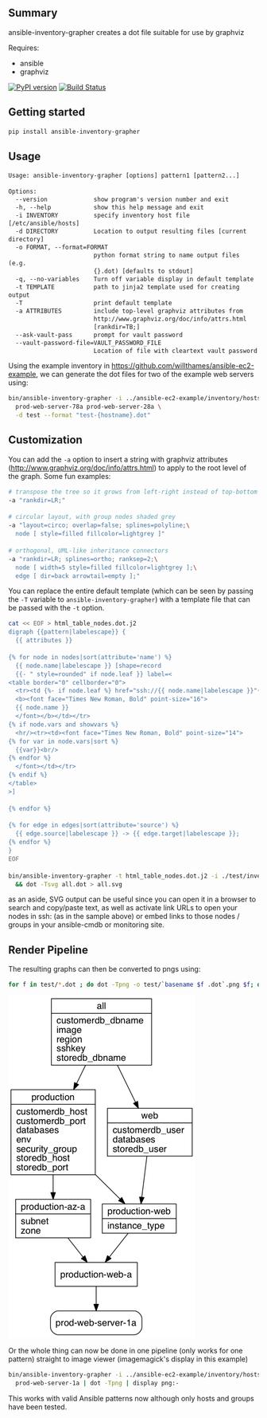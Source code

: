 ## Summary
ansible-inventory-grapher creates a dot file suitable for use by
graphviz

Requires:
* ansible
* graphviz

[![PyPI version](https://img.shields.io/pypi/v/ansible-inventory-grapher.svg)](https://pypi.python.org/pypi/ansible-inventory-grapher)
[![Build Status](https://travis-ci.org/willthames/ansible-inventory-grapher.svg?branch=master)](https://travis-ci.org/willthames/ansible-inventory-grapher)

## Getting started
```bash
pip install ansible-inventory-grapher
```

## Usage
```
Usage: ansible-inventory-grapher [options] pattern1 [pattern2...]

Options:
  --version             show program's version number and exit
  -h, --help            show this help message and exit
  -i INVENTORY          specify inventory host file [/etc/ansible/hosts]
  -d DIRECTORY          Location to output resulting files [current directory]
  -o FORMAT, --format=FORMAT
                        python format string to name output files (e.g.
                        {}.dot) [defaults to stdout]
  -q, --no-variables    Turn off variable display in default template
  -t TEMPLATE           path to jinja2 template used for creating output
  -T                    print default template
  -a ATTRIBUTES         include top-level graphviz attributes from
                        http://www.graphviz.org/doc/info/attrs.html
                        [rankdir=TB;]
  --ask-vault-pass      prompt for vault password
  --vault-password-file=VAULT_PASSWORD_FILE
                        Location of file with cleartext vault password
```

Using the example inventory in https://github.com/willthames/ansible-ec2-example,
we can generate the dot files for two of the example web servers using:
```bash
bin/ansible-inventory-grapher -i ../ansible-ec2-example/inventory/hosts \
  prod-web-server-78a prod-web-server-28a \
  -d test --format "test-{hostname}.dot"
```

## Customization

You can add the `-a` option to insert a string with graphviz attributes (http://www.graphviz.org/doc/info/attrs.html) to apply to the root level of the graph.  Some fun examples:

```bash
# transpose the tree so it grows from left-right instead of top-bottom
-a "rankdir=LR;"

# circular layout, with group nodes shaded grey
-a "layout=circo; overlap=false; splines=polyline;\
  node [ style=filled fillcolor=lightgrey ]"

# orthogonal, UML-like inheritance connectors
-a "rankdir=LR; splines=ortho; ranksep=2;\
  node [ width=5 style=filled fillcolor=lightgrey ];\
  edge [ dir=back arrowtail=empty ];"
```

You can replace the entire default template (which can be seen by passing the
`-T` variable to `ansible-inventory-grapher`) with a template file
that can be passed with the `-t` option.
```bash
cat << EOF > html_table_nodes.dot.j2
digraph {{pattern|labelescape}} {
  {{ attributes }}

{% for node in nodes|sort(attribute='name') %}
  {{ node.name|labelescape }} [shape=record
  {{- " style=rounded" if node.leaf }} label=<
<table border="0" cellborder="0">
  <tr><td {%- if node.leaf %} href="ssh://{{ node.name|labelescape }}"{% endif -%} >
  <b><font face="Times New Roman, Bold" point-size="16">
  {{ node.name }}
  </font></b></td></tr>
{% if node.vars and showvars %}
  <hr/><tr><td><font face="Times New Roman, Bold" point-size="14">
{% for var in node.vars|sort %}
  {{var}}<br/>
{% endfor %}
  </font></td></tr>
{% endif %}
</table>
>]

{% endfor %}

{% for edge in edges|sort(attribute='source') %}
  {{ edge.source|labelescape }} -> {{ edge.target|labelescape }};
{% endfor %}
}
EOF

bin/ansible-inventory-grapher -t html_table_nodes.dot.j2 -i ./test/inventory/hosts all > all.dot \
  && dot -Tsvg all.dot > all.svg
```

as an aside, SVG output can be useful since you can open it in a
browser to search and copy/paste text, as well as activate link URLs
to open your nodes in ssh: (as in the sample above) or embed links to
those nodes / groups in your ansible-cmdb or monitoring site.

## Render Pipeline

The resulting graphs can then be converted to pngs using:
```bash
for f in test/*.dot ; do dot -Tpng -o test/`basename $f .dot`.png $f; done
```

![Resulting image for prod-web-server-78a](test/prod-web-server-1a.png)

Or the whole thing can now be done in one pipeline (only works for one pattern) 
straight to image viewer (imagemagick's display in this example)
```bash
bin/ansible-inventory-grapher -i ../ansible-ec2-example/inventory/hosts \
  prod-web-server-1a | dot -Tpng | display png:-
```

This works with valid Ansible patterns now although only hosts and groups have been tested.
